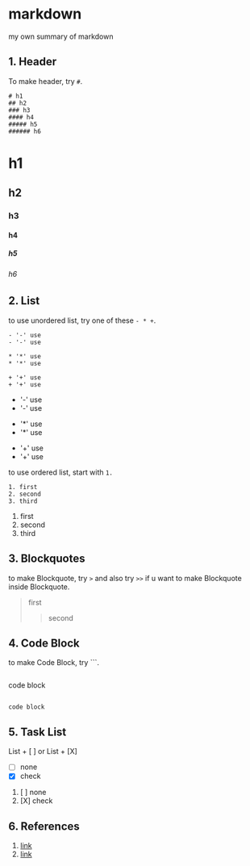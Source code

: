 # markdown
my own summary of markdown


## 1. Header 

To make header, try ```#```.  

```
# h1
## h2
### h3
#### h4
##### h5
###### h6
```

# h1
## h2
### h3
#### h4
##### h5
###### h6


## 2. List

to use unordered list, try one of these ```- * +```.

```
- '-' use
- '-' use

* '*' use
* '*' use

+ '+' use
+ '+' use
```


- '-' use
- '-' use

* '*' use
* '*' use

+ '+' use
+ '+' use

to use ordered list, start with ```1.  ```

```
1. first
2. second
3. third
```

1. first
2. second
3. third


## 3. Blockquotes

to make Blockquote, try ```>``` and also try ```>>``` if u want to make Blockquote inside Blockquote.

> first
>> second


## 4. Code Block

to make Code Block, try ```.

```
```
code block
```
```


```
code block
```


## 5. Task List

List + [ ] or List + [X]

- [ ] none
- [X] check

1. [ ] none
2. [X] check


## 6. References

1. [link](https://devuna.tistory.com/20)
2. [link](https://www.markdownguide.org/basic-syntax/)

